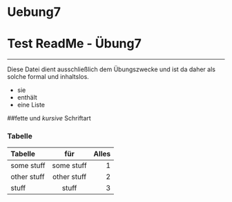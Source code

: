# Uebung7
# Test ReadMe - Übung7
---------------------------

Diese Datei dient ausschließlich dem Übungszwecke und ist da daher als solche formal und inhaltslos.

* sie
* enthält
* eine Liste

##fette und *kursive* Schriftart

### **Tabelle**
| Tabelle | für| Alles|
|:-------------|:-------------:|------:|
| some stuff | some stuff | 1 |
| other stuff | other stuff | 2 |
| stuff  | stuff | 3 |